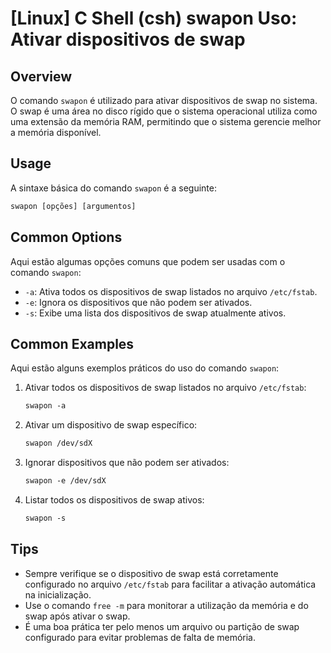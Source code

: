 # [Linux] C Shell (csh) swapon Uso: Ativar dispositivos de swap

## Overview
O comando `swapon` é utilizado para ativar dispositivos de swap no sistema. O swap é uma área no disco rígido que o sistema operacional utiliza como uma extensão da memória RAM, permitindo que o sistema gerencie melhor a memória disponível.

## Usage
A sintaxe básica do comando `swapon` é a seguinte:

```csh
swapon [opções] [argumentos]
```

## Common Options
Aqui estão algumas opções comuns que podem ser usadas com o comando `swapon`:

- `-a`: Ativa todos os dispositivos de swap listados no arquivo `/etc/fstab`.
- `-e`: Ignora os dispositivos que não podem ser ativados.
- `-s`: Exibe uma lista dos dispositivos de swap atualmente ativos.

## Common Examples
Aqui estão alguns exemplos práticos do uso do comando `swapon`:

1. Ativar todos os dispositivos de swap listados no arquivo `/etc/fstab`:

   ```csh
   swapon -a
   ```

2. Ativar um dispositivo de swap específico:

   ```csh
   swapon /dev/sdX
   ```

3. Ignorar dispositivos que não podem ser ativados:

   ```csh
   swapon -e /dev/sdX
   ```

4. Listar todos os dispositivos de swap ativos:

   ```csh
   swapon -s
   ```

## Tips
- Sempre verifique se o dispositivo de swap está corretamente configurado no arquivo `/etc/fstab` para facilitar a ativação automática na inicialização.
- Use o comando `free -m` para monitorar a utilização da memória e do swap após ativar o swap.
- É uma boa prática ter pelo menos um arquivo ou partição de swap configurado para evitar problemas de falta de memória.
